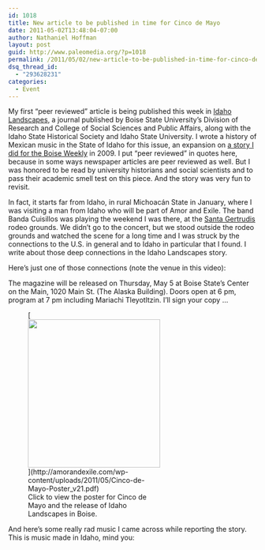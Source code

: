 ```yaml
---
id: 1018
title: New article to be published in time for Cinco de Mayo
date: 2011-05-02T13:48:04-07:00
author: Nathaniel Hoffman
layout: post
guid: http://www.paleomedia.org/?p=1018
permalink: /2011/05/02/new-article-to-be-published-in-time-for-cinco-de-mayo/
dsq_thread_id:
  - "293628231"
categories:
  - Event
---
```

My first &#8220;peer reviewed&#8221; article is being published this week in [Idaho Landscapes](http://www.boisestate.edu/research/pubs/landscape-series.asp), a journal published by Boise State University&#8217;s Division of Research and College of Social Sciences and Public Affairs, along with the Idaho State Historical Society and Idaho State University. I wrote a history of Mexican music in the State of Idaho for this issue, an expansion on [a story I did for the Boise Weekly](http://www.boiseweekly.com/boise/durango-style-boise/Content?oid=1014539) in 2009. I put &#8220;peer reviewed&#8221; in quotes here, because in some ways newspaper articles are peer reviewed as well. But I was honored to be read by university historians and social scientists and to pass their academic smell test on this piece. And the story was very fun to revisit.

In fact, it starts far from Idaho, in rural Michoacán State in January, where I was visiting a man from Idaho who will be part of Amor and Exile. The band Banda Cuisillos was playing the weekend I was there, at the [Santa Gertrudis](http://mexico.pueblosamerica.com/i/santa-gertrudis-38/) rodeo grounds. We didn&#8217;t go to the concert, but we stood outside the rodeo grounds and watched the scene for a long time and I was struck by the connections to the U.S. in general and to Idaho in particular that I found. I write about those deep connections in the Idaho Landscapes story.

Here&#8217;s just one of those connections (note the venue in this video):  


The magazine will be released on Thursday, May 5 at Boise State&#8217;s Center on the Main, 1020 Main St. (The Alaska Building). Doors open at 6 pm, program at 7 pm including Mariachi Tleyotltzin. I&#8217;ll sign your copy &#8230; 

<figure id="attachment_205" aria-describedby="caption-attachment-205" style="width: 268px" class="wp-caption aligncenter">[<img loading="lazy" src="http://amorandexile.com/wp-content/uploads/2011/05/cinco-268x300.jpg" alt="" title="cinco" width="268" height="300" class="size-medium wp-image-205" />](http://amorandexile.com/wp-content/uploads/2011/05/Cinco-de-Mayo-Poster_v21.pdf)<figcaption id="caption-attachment-205" class="wp-caption-text">Click to view the poster for Cinco de Mayo and the release of Idaho Landscapes in Boise.</figcaption></figure>

And here&#8217;s some really rad music I came across while reporting the story. This is music made in Idaho, mind you: